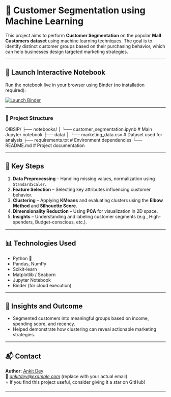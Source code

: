 # 🧠 Customer Segmentation using Machine Learning

This project aims to perform **Customer Segmentation** on the popular **Mall Customers dataset** using machine learning techniques. The goal is to identify distinct customer groups based on their purchasing behavior, which can help businesses design targeted marketing strategies.

---

## 🚀 Launch Interactive Notebook

Run the notebook live in your browser using Binder (no installation required):

[![Launch Binder](https://mybinder.org/badge_logo.svg)](https://mybinder.org/v2/gh/ankit00u/OIBSIP/HEAD?labpath=notebooks/Customer_Segmentation.ipynb)

---

### 📂 Project Structure  
OIBSIP/
├── notebooks/
│ └── customer_segmentation.ipynb # Main Jupyter notebook
├── data/
│ └── marketing_data.csv # Dataset used for analysis
├── requirements.txt # Environment dependencies
└── README.md # Project documentation

---

## 🧩 Key Steps  

1. **Data Preprocessing** – Handling missing values, normalization using `StandardScaler`.  
2. **Feature Selection** – Selecting key attributes influencing customer behavior.  
3. **Clustering** – Applying **KMeans** and evaluating clusters using the **Elbow Method** and **Silhouette Score**.  
4. **Dimensionality Reduction** – Using **PCA** for visualization in 2D space.  
5. **Insights** – Understanding and labeling customer segments (e.g., High-spenders, Budget-conscious, etc.).  

---

## 📊 Technologies Used  

- Python 🐍  
- Pandas, NumPy  
- Scikit-learn  
- Matplotlib / Seaborn  
- Jupyter Notebook  
- Binder (for cloud execution)  

---

## 🧠 Insights and Outcome  

- Segmented customers into meaningful groups based on income, spending score, and recency.  
- Helped demonstrate how clustering can reveal actionable marketing strategies.  

---

## 📬 Contact  

**Author:** [Ankit Dey](https://github.com/ankit00u)  
📧 *ankitdey@example.com* (replace with your actual email)  
⭐ If you find this project useful, consider giving it a star on GitHub!  

---

